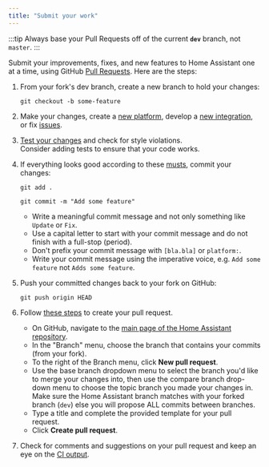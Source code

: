 ```yaml
---
title: "Submit your work"
---
```


:::tip
Always base your Pull Requests off of the current **`dev`** branch, not `master`.
:::

Submit your improvements, fixes, and new features to Home Assistant one at a time, using GitHub [Pull Requests](https://help.github.com/articles/using-pull-requests). Here are the steps:

1. From your fork's dev branch, create a new branch to hold your changes:

    `git checkout -b some-feature`

2. Make your changes, create a [new platform](creating_platform_index.md), develop a [new integration](creating_component_index.md), or fix [issues](https://github.com/home-assistant/home-assistant/issues).

3. [Test your changes](development_testing.md) and check for style violations.  
    Consider adding tests to ensure that your code works.

4. If everything looks good according to these [musts](development_checklist.md), commit your changes:

    `git add .`

    `git commit -m "Add some feature"`

     - Write a meaningful commit message and not only something like `Update` or `Fix`.
     - Use a capital letter to start with your commit message and do not finish with a full-stop (period).
     - Don't prefix your commit message with `[bla.bla]` or `platform:`.
     - Write your commit message using the imperative voice, e.g. `Add some feature` not `Adds some feature`.
     

5. Push your committed changes back to your fork on GitHub:

    `git push origin HEAD`

6. Follow [these steps](https://help.github.com/articles/creating-a-pull-request/) to create your pull request.

    - On GitHub, navigate to the [main page of the Home Assistant repository](https://github.com/home-assistant/core).
    - In the "Branch" menu, choose the branch that contains your commits (from your fork).
    - To the right of the Branch menu, click **New pull request**.
    - Use the base branch dropdown menu to select the branch you'd like to merge your changes into, then use the compare branch drop-down menu to choose the topic branch you made your  changes in. Make sure the Home Assistant branch matches with your forked branch (`dev`) else you will propose ALL commits between branches.
    - Type a title and complete the provided template for your pull request.
    - Click **Create pull request**.

7. Check for comments and suggestions on your pull request and keep an eye on the [CI output](https://github.com/home-assistant/core/actions).
